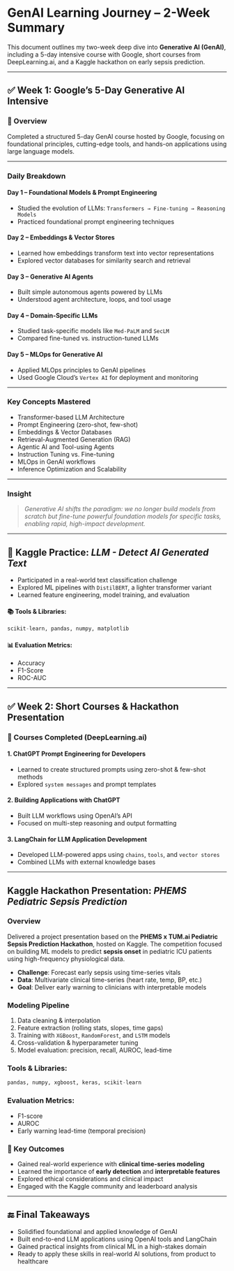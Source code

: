 
#  GenAI Learning Journey – 2-Week Summary

This document outlines my two-week deep dive into **Generative AI (GenAI)**, including a 5-day intensive course with Google, short courses from DeepLearning.ai, and a Kaggle hackathon on early sepsis prediction.

---

## ✅ Week 1: Google’s 5-Day Generative AI Intensive

### 📌 Overview
Completed a structured 5-day GenAI course hosted by Google, focusing on foundational principles, cutting-edge tools, and hands-on applications using large language models.

---

###  Daily Breakdown

#### **Day 1 – Foundational Models & Prompt Engineering**
- Studied the evolution of LLMs: `Transformers → Fine-tuning → Reasoning Models`
- Practiced foundational prompt engineering techniques

#### **Day 2 – Embeddings & Vector Stores**
- Learned how embeddings transform text into vector representations
- Explored vector databases for similarity search and retrieval

#### **Day 3 – Generative AI Agents**
- Built simple autonomous agents powered by LLMs
- Understood agent architecture, loops, and tool usage

#### **Day 4 – Domain-Specific LLMs**
- Studied task-specific models like `Med-PaLM` and `SecLM`
- Compared fine-tuned vs. instruction-tuned LLMs

#### **Day 5 – MLOps for Generative AI**
- Applied MLOps principles to GenAI pipelines
- Used Google Cloud’s `Vertex AI` for deployment and monitoring

---

###  Key Concepts Mastered

- Transformer-based LLM Architecture  
- Prompt Engineering (zero-shot, few-shot)  
- Embeddings & Vector Databases  
- Retrieval-Augmented Generation (RAG)  
- Agentic AI and Tool-using Agents  
- Instruction Tuning vs. Fine-tuning  
- MLOps in GenAI workflows  
- Inference Optimization and Scalability

---

###  Insight

> *Generative AI shifts the paradigm: we no longer build models from scratch but fine-tune powerful foundation models for specific tasks, enabling rapid, high-impact development.*

---

## 🧪 Kaggle Practice: *LLM - Detect AI Generated Text*

- Participated in a real-world text classification challenge
- Explored ML pipelines with `DistilBERT`, a lighter transformer variant
- Learned feature engineering, model training, and evaluation

#### 📚 Tools & Libraries:
```python
scikit-learn, pandas, numpy, matplotlib
````

#### 📊 Evaluation Metrics:

* Accuracy
* F1-Score
* ROC-AUC

---

## ✅ Week 2: Short Courses & Hackathon Presentation

### 📘 Courses Completed (DeepLearning.ai)

#### 1. ChatGPT Prompt Engineering for Developers

* Learned to create structured prompts using zero-shot & few-shot methods
* Explored `system messages` and prompt templates

#### 2. Building Applications with ChatGPT

* Built LLM workflows using OpenAI’s API
* Focused on multi-step reasoning and output formatting

#### 3. LangChain for LLM Application Development

* Developed LLM-powered apps using `chains`, `tools`, and `vector stores`
* Combined LLMs with external knowledge bases

---

##  Kaggle Hackathon Presentation: *PHEMS Pediatric Sepsis Prediction*

###  Overview

Delivered a project presentation based on the **PHEMS x TUM.ai Pediatric Sepsis Prediction Hackathon**, hosted on Kaggle. The competition focused on building ML models to predict **sepsis onset** in pediatric ICU patients using high-frequency physiological data.

* **Challenge**: Forecast early sepsis using time-series vitals
* **Data**: Multivariate clinical time-series (heart rate, temp, BP, etc.)
* **Goal**: Deliver early warning to clinicians with interpretable models

###  Modeling Pipeline

1. Data cleaning & interpolation
2. Feature extraction (rolling stats, slopes, time gaps)
3. Training with `XGBoost`, `RandomForest`, and `LSTM` models
4. Cross-validation & hyperparameter tuning
5. Model evaluation: precision, recall, AUROC, lead-time

###  Tools & Libraries:

```python
pandas, numpy, xgboost, keras, scikit-learn
```

###  Evaluation Metrics:

* F1-score
* AUROC
* Early warning lead-time (temporal precision)

### 🧠 Key Outcomes

* Gained real-world experience with **clinical time-series modeling**
* Learned the importance of **early detection** and **interpretable features**
* Explored ethical considerations and clinical impact
* Engaged with the Kaggle community and leaderboard analysis


---

## 🔚 Final Takeaways

* Solidified foundational and applied knowledge of GenAI
* Built end-to-end LLM applications using OpenAI tools and LangChain
* Gained practical insights from clinical ML in a high-stakes domain
* Ready to apply these skills in real-world AI solutions, from product to healthcare


